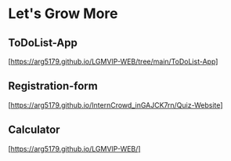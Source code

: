 # Let's Grow More


## ToDoList-App
[https://arg5179.github.io/LGMVIP-WEB/tree/main/ToDoList-App]

## Registration-form
[https://arg5179.github.io/InternCrowd_inGAJCK7rn/Quiz-Website]

## Calculator
[https://arg5179.github.io/LGMVIP-WEB/]
